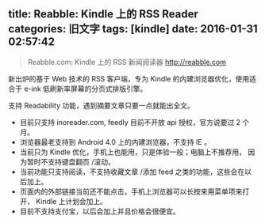 title: Reabble: Kindle 上的 RSS Reader
categories: 旧文字
tags: [kindle]
date: 2016-01-31 02:57:42
---
> Reabble.com: Kindle 上的 RSS 新闻阅读器 http://reabble.com

新出炉的基于 Web 技术的 RSS 客户端，专为 Kindle 的内建浏览器优化，使用适合于 e-ink 低刷新率屏幕的分页式排版引擎。

支持 Readability 功能，遇到摘要文章只要一点就能出全文。

 - 目前只支持 inoreader.com, feedly 目前不开放 api 授权，官方说要过 2 个月。
 - 浏览器最老支持到 Android 4.0 上的内建浏览器，不支持 IE 。
 - 当前只为 Kindle 优化，手机上也能用，只是体验一般；电脑上不推荐用， 因为暂时不支持键盘翻页 /滚动。
 - 当前功能只支持阅读，不支持收藏文章 /添加 feed 之类的功能，这些会在以后加上。
 - 页面内的外部链接当前还不能点击，手机上浏览器可以长按来用菜单项来打开， Kindle 上计划会加上。
 - 目前不支持支付宝，以后会加上并且价格会很便宜。